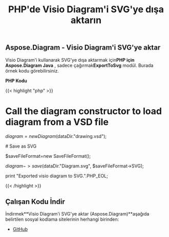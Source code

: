 ﻿---
title: PHP'de Visio Diagram'i SVG'ye dışa aktarın
type: docs
weight: 50
url: /tr/java/export-visio-diagram-to-svg-in-php/
---
## **Aspose.Diagram - Visio Diagram'i SVG'ye aktar**
 Visio Diagram'i kullanarak SVG'ye dışa aktarmak için**PHP için Aspose.Diagram Java** , sadece çağırmak**ExportToSvg** modül. Burada örnek kodu görebilirsiniz.

**PHP Kodu**

{{< highlight "php" >}}

 # Call the diagram constructor to load diagram from a VSD file

$diagram = new Diagram($dataDir."drawing.vsd");

\# Save as SVG

$saveFileFormat=new SaveFileFormat();

$diagram->save($dataDir."Diagram.svg", $saveFileFormat->SVG);

print "Exported visio diagram to SVG.".PHP_EOL;

{{< /highlight >}}
## **Çalışan Kodu İndir**
 İndirmek**Visio Diagram'i SVG'ye aktar (Aspose.Diagram)**aşağıda belirtilen sosyal kodlama sitelerinin herhangi birinden:

- [GitHub](https://github.com/asposediagram/Aspose.Diagram-for-Java/blob/master/Plugins/Aspose_Diagram_Java_for_PHP/src/aspose/diagram/LoadingSavingandConverting/ExportToSvg.php)

